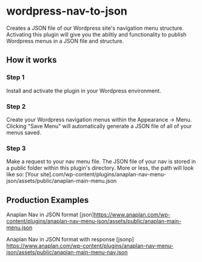 # wordpress-nav-to-json
Creates a JSON file of our Wordpress site's navigation menu structure. Activating this plugin will give you the abiltiy and functionality to publish Wordpress menus in a JSON file and structure.

## How it works
### Step 1
Install and activate the plugin in your Wordpress environment.

### Step 2
Create your Wordpress navigation menus within the Appearance -> Menu. Clicking "Save Menu" will automatically generate a JSON file of all of your menus saved.

### Step 3
Make a request to your nav menu file. The JSON file of your nav is stored in a public folder within this plugin's directory. More or less, the path will look like so: [Your site].com/wp-content/plugins/anaplan-nav-menu-json/assets/public/anaplan-main-menu.json

## Production Examples
Anaplan Nav in JSON format [json]https://www.anaplan.com/wp-content/plugins/anaplan-nav-menu-json/assets/public/anaplan-main-menu.json

Anaplan Nav in JSON format with response [jsonp]
https://www.anaplan.com/wp-content/plugins/anaplan-nav-menu-json/assets/public/anaplan-main-menu-nav.json





